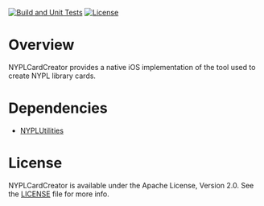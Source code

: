 [![Build and Unit Tests](https://github.com/NYPL-Simplified/CardCreator-iOS/Unit%20Tests/badge.svg)](https://github.com/NYPL-Simplified/CardCreator-iOS/actions?query=workflow%3A%22Unit%20Tests%22) [![License](https://img.shields.io/badge/License-Apache%202.0-blue.svg)](https://opensource.org/licenses/Apache-2.0)

# Overview

NYPLCardCreator provides a native iOS implementation of the tool used to create NYPL library cards. 

# Dependencies

- [NYPLUtilities](https://github.com/NYPL-Simplified/iOS-Utilities)

# License

NYPLCardCreator is available under the Apache License, Version 2.0. See the [LICENSE](LICENSE) file for more info.
